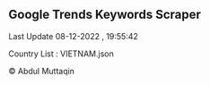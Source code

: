 

## Google Trends Keywords Scraper 
 
Last Update 08-12-2022 , 19:55:42

Country List :
VIETNAM.json



© Abdul Muttaqin 
